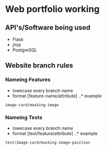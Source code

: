 # Web portfolio working

## API's/Software being used

* Flask 
* jinja 
* PostgreSQL

## Website branch rules

### Nameing Features 

* lowecase every branch name
* format [feature-name/attribute]
..* example 
```git
image-card/masking-image
``` 

### Nameing Tests 

* lowecase every branch name
* format [test/feature/attribute]
..* example 
```git
test/image-card/masking-image-position
``` 

